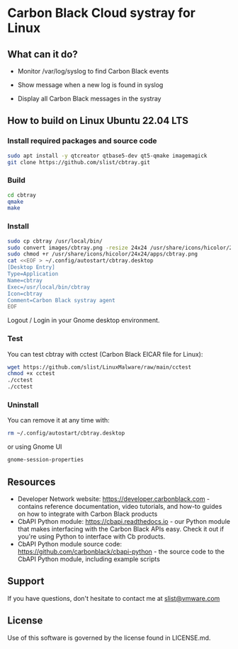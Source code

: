 # Carbon Black Cloud systray for Linux

## What can it do? 

* Monitor /var/log/syslog to find Carbon Black events

* Show message when a new log is found in syslog

* Display all Carbon Black messages in the systray

## How to build on Linux Ubuntu 22.04 LTS

### Install required packages and source code
``` sh
sudo apt install -y qtcreator qtbase5-dev qt5-qmake imagemagick
git clone https://github.com/slist/cbtray.git
```

### Build
``` sh
cd cbtray
qmake
make
``` 

### Install

``` sh
sudo cp cbtray /usr/local/bin/
sudo convert images/cbtray.png -resize 24x24 /usr/share/icons/hicolor/24x24/apps/cbtray.png
sudo chmod +r /usr/share/icons/hicolor/24x24/apps/cbtray.png
cat <<EOF > ~/.config/autostart/cbtray.desktop 
[Desktop Entry]
Type=Application
Name=cbtray
Exec=/usr/local/bin/cbtray
Icon=cbtray
Comment=Carbon Black systray agent
EOF
``` 
Logout / Login in your Gnome desktop environment.

### Test

You can test cbtray with cctest (Carbon Black EICAR file for Linux):
``` sh
wget https://github.com/slist/LinuxMalware/raw/main/cctest
chmod +x cctest
./cctest
./cctest
```



### Uninstall

You can remove it at any time with:
``` sh
rm ~/.config/autostart/cbtray.desktop
```

or using Gnome UI
``` sh
gnome-session-properties 
```


## Resources

* Developer Network website: https://developer.carbonblack.com - contains reference documentation, video tutorials, and how-to guides on how to integrate with Carbon Black products
* CbAPI Python module: https://cbapi.readthedocs.io - our Python module that makes interfacing with the Carbon Black APIs easy. Check it out if you're using Python to interface with Cb products.
* CbAPI Python module source code: https://github.com/carbonblack/cbapi-python - the source code to the CbAPI Python module, including example scripts

## Support

If you have questions, don't hesitate to contact me at slist@vmware.com

## License

Use of this software is governed by the license found in LICENSE.md.
